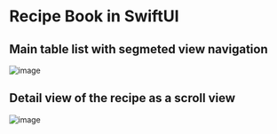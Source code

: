 # Recipe Book in SwiftUI

## Main table list with segmeted view navigation
![image](https://github.com/tomirisrakhymzhan/RecipeBookSwiftUI/assets/98405994/92508429-b038-4449-ab94-a4dd033bc91f)


## Detail view of the recipe as a scroll view
![image](https://github.com/tomirisrakhymzhan/RecipeBookSwiftUI/assets/98405994/ca4e5e33-292f-4612-a3bb-343d41f1588d)
